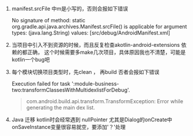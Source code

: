 



1. manifest.srcFile 中m是小写的，否则会报如下错误


    No signature of method: static org.gradle.api.java.archives.Manifest.srcFile() is applicable for argument types: (java.lang.String) values: [src/debug/AndroidManifest.xml]

2. 当项目中引入不到资源的时候，而且反复检查akotlin-android-extensions 依赖的都正确，
这个时候需要多make几次项目，具体原因我也不清楚，可能是kotlin一个bug吧

3. 每个模块切换项目类型时，先clean ， 再build 否者会报如下错误

    Execution failed for task ':module-business-two:transformClassesWithMultidexlistForDebug'.
    > com.android.build.api.transform.TransformException: Error while generating the main dex list.

4. Java 迁移 kotlin时会经常遇到 nullPointer 尤其是Dialog的onCreate中onSaveInstance变量很容易就空，要添加'？'处理